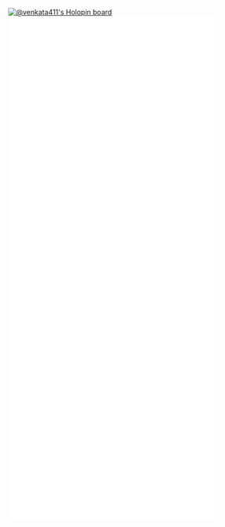 [![@venkata411's Holopin board](https://holopin.io/api/user/board?user=venkata411)](https://holopin.io/@venkata411)
<a href="https://wakatime.com/@2f8645aa-3fde-4330-90e4-f03517c05d6c">
![img](github-metrics.svg)
